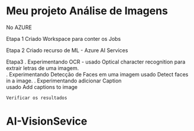 
# Meu projeto Análise de Imagens

No AZURE

Etapa 1 
    Criado Workspace para conter os Jobs</br>  


Etapa 2
    Criado recurso de ML - Azure AI Services  

Etapa3
    . Experimentando OCR - 
    usado Optical character recognition para extrair letras de uma imagem.  
    . Experimentando Detecção de Faces em uma imagem
    usado Detect faces in a image.
    . Experimentando adicionar Caption  
      usado Add captions to image  


    


    Verificar os resultados
# AI-VisionSevice
